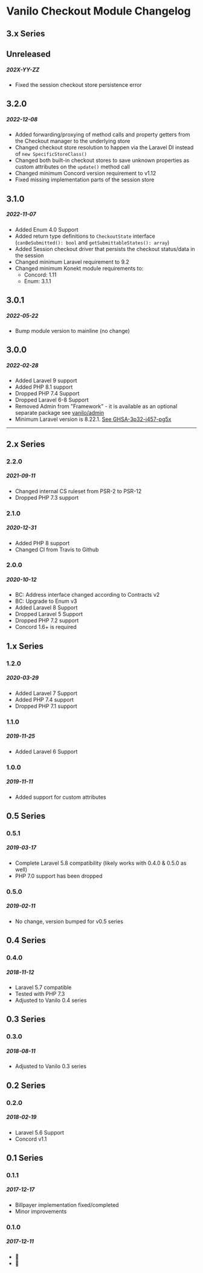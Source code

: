 # Vanilo Checkout Module Changelog

## 3.x Series

## Unreleased
##### 202X-YY-ZZ

- Fixed the session checkout store persistence error

## 3.2.0
##### 2022-12-08

- Added forwarding/proxying of method calls and property getters from the Checkout manager to the underlying store
- Changed checkout store resolution to happen via the Laravel DI instead of `new SpecificStoreClass()`
- Changed both built-in checkout stores to save unknown properties as custom attributes on the `update()` method call
- Changed minimum Concord version requirement to v1.12
- Fixed missing implementation parts of the session store

## 3.1.0
##### 2022-11-07

- Added Enum 4.0 Support
- Added return type definitions to `CheckoutState` interface (`canBeSubmitted(): bool` and `getSubmittableStates(): array`)
- Added Session checkout driver that persists the checkout status/data in the session
- Changed minimum Laravel requirement to 9.2
- Changed minimum Konekt module requirements to:
    - Concord: 1.11
    - Enum: 3.1.1

## 3.0.1
##### 2022-05-22

- Bump module version to mainline (no change)

## 3.0.0
##### 2022-02-28

- Added Laravel 9 support
- Added PHP 8.1 support
- Dropped PHP 7.4 Support
- Dropped Laravel 6-8 Support
- Removed Admin from "Framework" - it is available as an optional separate package see [vanilo/admin](https://github.com/vanilophp/admin) 
- Minimum Laravel version is 8.22.1. [See GHSA-3p32-j457-pg5x](https://github.com/advisories/GHSA-3p32-j457-pg5x)


---

## 2.x Series

### 2.2.0
##### 2021-09-11

- Changed internal CS ruleset from PSR-2 to PSR-12
- Dropped PHP 7.3 support

### 2.1.0
##### 2020-12-31

- Added PHP 8 support
- Changed CI from Travis to Github

### 2.0.0
##### 2020-10-12

- BC: Address interface changed according to Contracts v2 
- BC: Upgrade to Enum v3
- Added Laravel 8 Support
- Dropped Laravel 5 Support
- Dropped PHP 7.2 support
- Concord 1.6+ is required

## 1.x Series

### 1.2.0
##### 2020-03-29

- Added Laravel 7 Support
- Added PHP 7.4 support
- Dropped PHP 7.1 support

### 1.1.0
##### 2019-11-25

- Added Laravel 6 Support

### 1.0.0
##### 2019-11-11

- Added support for custom attributes

## 0.5 Series

### 0.5.1
##### 2019-03-17

- Complete Laravel 5.8 compatibility (likely works with 0.4.0 & 0.5.0 as well)
- PHP 7.0 support has been dropped

### 0.5.0
##### 2019-02-11

- No change, version bumped for v0.5 series

## 0.4 Series

### 0.4.0
##### 2018-11-12

- Laravel 5.7 compatible
- Tested with PHP 7.3
- Adjusted to Vanilo 0.4 series

## 0.3 Series

### 0.3.0
##### 2018-08-11

- Adjusted to Vanilo 0.3 series

## 0.2 Series

### 0.2.0
##### 2018-02-19

- Laravel 5.6 Support
- Concord v1.1

## 0.1 Series

### 0.1.1
##### 2017-12-17

- Billpayer implementation fixed/completed
- Minor improvements

### 0.1.0
##### 2017-12-11

- 🙋
- 🙋
